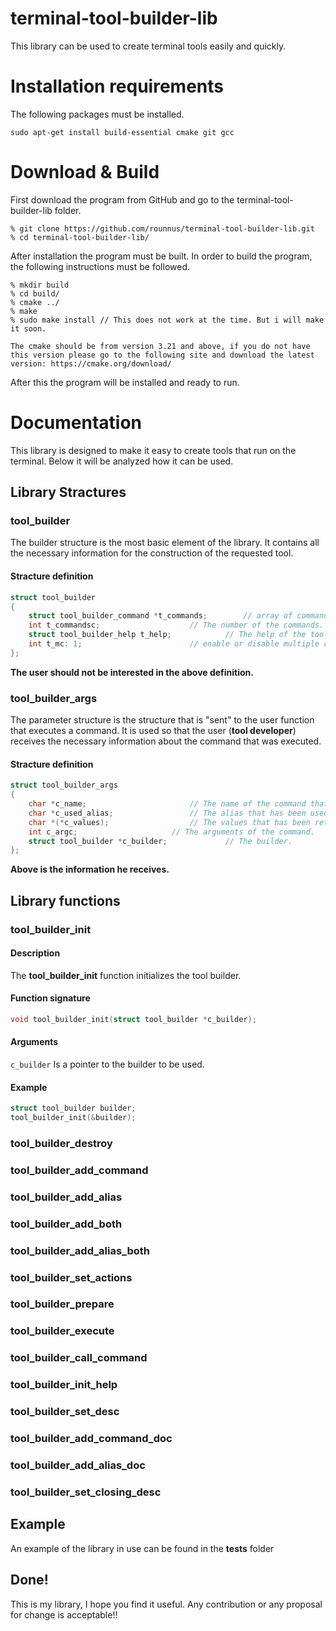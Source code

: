 # terminal-tool-builder-lib 
This library can be used to create terminal tools easily and quickly. 

# Installation requirements
The following packages must be installed.<br>
```
sudo apt-get install build-essential cmake git gcc
```

# Download & Build

First download the program from GitHub and go to the terminal-tool-builder-lib folder.

```
% git clone https://github.com/rounnus/terminal-tool-builder-lib.git
% cd terminal-tool-builder-lib/
```

After installation the program must be built. In order to build the program, the following instructions must be
followed.<br>

```
% mkdir build
% cd build/
% cmake ../
% make
% sudo make install // This does not work at the time. But i will make it soon.
```

`
The cmake should be from version 3.21 and above, if you do not have this version please go to the following site and download the latest version:
https://cmake.org/download/
`

After this the program will be installed and ready to run.

# Documentation
This library is designed to make it easy to create tools that run on the terminal. Below it will be analyzed how it can be used.

## Library Stractures

### tool_builder
The builder structure is the most basic element of the library. It contains all the necessary information for the construction of the requested tool.
#### Stracture definition
```C
struct tool_builder 
{
	struct tool_builder_command *t_commands;		// array of commands.
	int t_commandsc;					// The number of the commands.
	struct tool_builder_help t_help;			// The help of the tool.
	int t_mc: 1;						// enable or disable multiple commands in one line.
};
```
**The user should not be interested in the above definition.**

### tool_builder_args
The parameter structure is the structure that is "sent" to the user function that executes a command. It is used so that the user (**tool developer**) receives the necessary information about the command that was executed.
#### Stracture definition
```C
struct tool_builder_args 
{
	char *c_name;						// The name of the command that has been executed.
	char *c_used_alias;					// The alias that has been used.
	char *(*c_values);					// The values that has been retrieved.
	int c_argc;						// The arguments of the command.
	struct tool_builder *c_builder;				// The builder.
};
```
**Above is the information he receives.**

## Library functions

### tool_builder_init
#### Description
The **tool_builder_init** function initializes the tool builder. <br>

#### Function signature
```C
void tool_builder_init(struct tool_builder *c_builder);
```

#### Arguments
`c_builder` Is a pointer to the builder to be used.

#### Example
```C
struct tool_builder builder;
tool_builder_init(&builder);
```

### tool_builder_destroy

### tool_builder_add_command

### tool_builder_add_alias

### tool_builder_add_both

### tool_builder_add_alias_both

### tool_builder_set_actions

### tool_builder_prepare

### tool_builder_execute

### tool_builder_call_command

### tool_builder_init_help

### tool_builder_set_desc

### tool_builder_add_command_doc

### tool_builder_add_alias_doc

### tool_builder_set_closing_desc



## Example
An example of the library in use can be found in the **tests** folder

## Done!
This is my library, I hope you find it useful. Any contribution or any proposal for change is acceptable!! 
